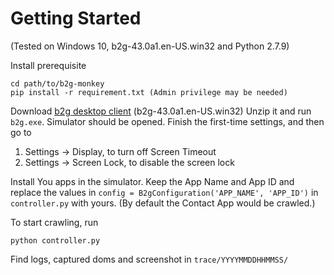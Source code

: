 # Getting Started

(Tested on Windows 10, b2g-43.0a1.en-US.win32 and Python 2.7.9)

Install prerequisite
```
cd path/to/b2g-monkey
pip install -r requirement.txt (Admin privilege may be needed)
```

Download [b2g desktop client](https://ftp.mozilla.org/pub/b2g/nightly/latest-maple/b2g-43.0a1.en-US.win32.zip) (b2g-43.0a1.en-US.win32)
Unzip it and run `b2g.exe`. Simulator should be opened. Finish the first-time settings, and then go to

1. Settings -> Display, to turn off Screen Timeout 
2. Settings -> Screen Lock, to disable the screen lock

Install You apps in the simulator. Keep the App Name and App ID and replace the values in `config = B2gConfiguration('APP_NAME', 'APP_ID')` in `controller.py` with yours. (By default the Contact App would be crawled.)

To start crawling, run
```
python controller.py
```

Find logs, captured doms and screenshot in `trace/YYYYMMDDHHMMSS/`